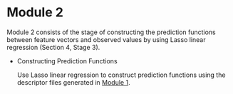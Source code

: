 # Module 2

Module 2 consists of the stage of constructing the prediction functions between feature vectors and observed values by using Lasso linear regression (Section 4, Stage 3).
  
- Constructing Prediction Functions

  Use Lasso linear regression to construct prediction functions using the descriptor files generated in [Module 1](/Polymer/Module_1).

  
